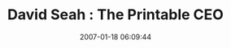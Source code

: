 ---
date: 2007-01-18 06:09:44
link:
  source: delicious
  source_url: https://del.icio.us/roytang
  text: 'David Seah : The Printable CEO'
  url: http://davidseah.com/archives/2005/09/23/the-printable-ceo/
slug: david-seah-the-printable-ceo
source: delicious
tags:
- productivity
title: 'David Seah : The Printable CEO'
---